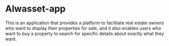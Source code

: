 # Alwasset-app
This is an application that provides a platform to facilitate real estate owners who want to display their properties for sale, and it also enables users who want to buy a property to search for specific details about exactly what they want.
